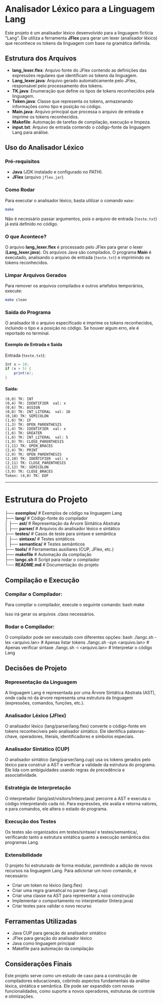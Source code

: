 # Analisador Léxico para a Linguagem Lang

Este projeto é um analisador léxico desenvolvido para a linguagem fictícia "Lang". Ele utiliza a ferramenta **JFlex** para gerar um lexer (analisador léxico) que reconhece os tokens da linguagem com base na gramática definida.

## Estrutura dos Arquivos

- **lang_lexer.flex**: Arquivo fonte do JFlex contendo as definições das expressões regulares que identificam os tokens da linguagem.
- **Lang_lexer.java**: Arquivo gerado automaticamente pelo JFlex, responsável pelo processamento dos tokens.
- **TK.java**: Enumeração que define os tipos de tokens reconhecidos pela linguagem.
- **Token.java**: Classe que representa os tokens, armazenando informações como tipo e posição no código.
- **Main.java**: Arquivo principal que processa o arquivo de entrada e imprime os tokens reconhecidos.
- **Makefile**: Automação de tarefas de compilação, execução e limpeza.
- **input.txt**: Arquivo de entrada contendo o código-fonte da linguagem Lang para análise.

## Uso do Analisador Léxico

### Pré-requisitos
- **Java** (JDK instalado e configurado no PATH).
- **JFlex** (arquivo `jflex.jar`).

### Como Rodar
Para executar o analisador léxico, basta utilizar o comando `make`:

```bash
make 
```
Não é necessário passar argumentos, pois o arquivo de entrada (`teste.txt`) já está definido no código.

### O que Acontece?
O arquivo **lang_lexer.flex** é processado pelo JFlex para gerar o lexer (**Lang_lexer.java**).
Os arquivos Java são compilados.
O programa **Main** é executado, analisando o arquivo de entrada (`teste.txt`) e imprimindo os tokens reconhecidos.

### Limpar Arquivos Gerados
Para remover os arquivos compilados e outros artefatos temporários, execute:
    
```bash
make clean
```

### Saída do Programa
O analisador lê o arquivo especificado e imprime os tokens reconhecidos, incluindo o tipo e a posição no código. Se houver algum erro, ele é reportado no terminal.

#### Exemplo de Entrada e Saída
Entrada (`teste.txt`):
```java
Int x = 10;
if (x > 5) {
    print(x);
}
```

#### Saída:
```
(0,0) TK: INT
(0,4) TK: IDENTIFIER  val: x
(0,6) TK: ASSIGN
(0,8) TK: INT_LITERAL  val: 10
(0,10) TK: SEMICOLON
(1,0) TK: IF
(1,3) TK: OPEN_PARENTHESIS
(1,4) TK: IDENTIFIER  val: x
(1,6) TK: GREATER
(1,8) TK: INT_LITERAL  val: 5
(1,9) TK: CLOSE_PARENTHESIS
(1,11) TK: OPEN_BRACES
(2,4) TK: PRINT
(2,9) TK: OPEN_PARENTHESIS
(2,10) TK: IDENTIFIER  val: x
(2,11) TK: CLOSE_PARENTHESIS
(2,12) TK: SEMICOLON
(3,0) TK: CLOSE_BRACES
Token: (4,0) TK: EOF
```

---
# Estrutura do Projeto

├── **exemplos/**                 # Exemplos de código na linguagem Lang  
├── **lang/**                     # Código-fonte do compilador  
│   ├── **ast/**                  # Representação da Árvore Sintática Abstrata  
│   ├── **parser/**               # Arquivos do analisador léxico e sintático  
├── **testes/**                   # Casos de teste para sintaxe e semântica  
│   ├── **sintaxe/**              # Testes sintáticos  
│   ├── **semantica/**            # Testes semânticos  
├── **tools/**                    # Ferramentas auxiliares (CUP, JFlex, etc.)  
├── **makefile**                  # Automação da compilação  
├── **langc.sh**                  # Script para rodar o compilador  
└── **README.md**                 # Documentação do projeto  

## Compilação e Execução

### Compilar o Compilador:
Para compilar o compilador, execute o seguinte comando:
bash
make

Isso irá gerar os arquivos .class necessários.

### Rodar o Compilador:
O compilador pode ser executado com diferentes opções:
bash
./langc.sh -lex <arquivo.lan>   # Apenas listar tokens
./langc.sh -syn <arquivo.lan>   # Apenas verificar sintaxe
./langc.sh -i <arquivo.lan>     # Interpretar o código Lang


## Decisões de Projeto

### Representação da Linguagem
A linguagem Lang é representada por uma Árvore Sintática Abstrata (AST), onde cada nó da árvore representa uma estrutura da linguagem (expressões, comandos, funções, etc.).

### Analisador Léxico (JFlex)
O analisador léxico (lang/parser/lang.flex) converte o código-fonte em tokens reconhecíveis pelo analisador sintático. Ele identifica palavras-chave, operadores, literais, identificadores e símbolos especiais.

### Analisador Sintático (CUP)
O analisador sintático (lang/parser/lang.cup) usa os tokens gerados pelo léxico para construir a AST e verificar a validade da estrutura do programa. Ele lida com ambiguidades usando regras de precedência e associatividade.

### Estratégia de Interpretação
O interpretador (lang/ast/visitors/Interp.java) percorre a AST e executa o código interpretando cada nó. Para expressões, ele avalia e retorna valores, e para comandos, ele altera o estado do programa.

### Execução dos Testes
Os testes são organizados em testes/sintaxe/ e testes/semantica/, verificando tanto a estrutura sintática quanto a execução semântica dos programas Lang.

### Extensibilidade
O projeto foi estruturado de forma modular, permitindo a adição de novos recursos na linguagem Lang. Para adicionar um novo comando, é necessário:
- Criar um token no léxico (lang.flex)
- Criar uma regra gramatical no parser (lang.cup)
- Criar uma classe na AST para representar a nova construção
- Implementar o comportamento no interpretador (Interp.java)
- Criar testes para validar o novo recurso

## Ferramentas Utilizadas
- Java CUP para geração do analisador sintático
- JFlex para geração do analisador léxico
- Java como linguagem principal
- Makefile para automação da compilação

## Considerações Finais
Este projeto serve como um estudo de caso para a construção de compiladores educacionais, cobrindo aspectos fundamentais da análise léxica, sintática e semântica. Ele pode ser expandido com novas funcionalidades, como suporte a novos operadores, estruturas de controle e otimizações.